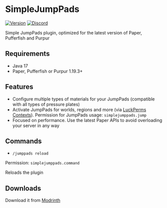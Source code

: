 # SimpleJumpPads
[![Version](https://img.shields.io/github/v/release/4drian3d/SimpleJumpPads?color=FFF0&style=flat-square)](https://modrinth.com/mod/simplejumppads)
[![Discord](https://img.shields.io/discord/899740810956910683?color=7289da&label=Discord)](https://discord.gg/5NMMzK5mAn)

Simple JumpPads plugin, optimized for the latest version of Paper, Pufferfish and Purpur

## Requirements
- Java 17
- Paper, Pufferfish or Purpur 1.19.3+

## Features
- Configure multiple types of materials for your JumpPads (compatible with all types of pressure plates)
- Activate JumpPads for worlds, regions and more (via [LuckPerms Contexts](https://luckperms.net/wiki/Context)).
Permission for JumpPads usage: `simplejumppads.jump`
- Focused on performance. Use the latest Paper APIs to avoid overloading your server in any way

## Commands

- `/jumppads reload`

Permission: `simplejumppads.command`

Reloads the plugin

## Downloads

Download it from [Modrinth](https://modrinth.com/plugin/simplejumppads)
